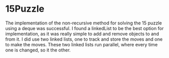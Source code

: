 # 15Puzzle

The implementation of the non-recursive method for solving the 15 puzzle using a deque was successful. I found a linkedList to be the best
option for implementation, as it was really simple to add and remove objects to and from it. I did use two linked lists, one to track and 
store the moves and one to make the moves. These two linked lists run parallel, where every time one is changed, so it the other. 
